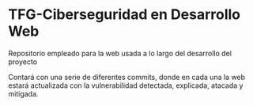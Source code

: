 # TFG-Ciberseguridad en Desarrollo Web
 Repositorio empleado para la web usada a lo largo del desarrollo del proyecto


 Contará con una serie de diferentes commits, donde en cada una la web estará actualizada con la vulnerabilidad detectada, explicada, atacada y mitigada.
